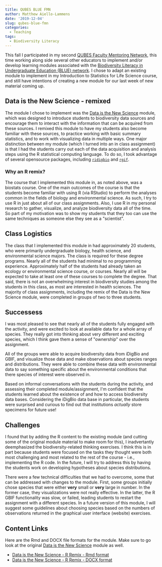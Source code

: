 ```yaml
---
title: QUBES BLUE FMN
author: Matthew Aiello-Lammens
date: '2019-12-04'
slug: qubes-blue-fmn
categories:
  - Teaching
tags:
  - Biodiversity Literacy
---
```


This fall I participated in my second [QUBES Faculty Mentoring Network](https://qubeshub.org/community/fmns), this time working along side several other educators to implement and/or develop learning modules associated with the [Biodiversity Literacy in Undergraduate Education (BLUE) network](https://www.biodiversityliteracy.com/). I chose to adapt an existing module to implement in my Introduction to Statistics for Life Science course, and still have intentions of creating a new module for our last week of new material coming up. 

## Data is the New Science - remixed

The module I chose to implement was the [Data is the New Science](https://qubeshub.org/qubesresources/publications/1138/1) module, which was designed to introduce students to biodiversity data sources and encourage them to interact with the information that can be acquired from these sources. I remixed this module to have my students also become familiar with these sources, to practice working with basic summary statistics, and to work with visualizing data in multiple ways. One major distinction between my module (which I turned into an in class assignment) is that I had the students carry out each of the data acquisition and analysis steps using the R statistical computing language. To do so, I took advantage of several opensource packages, including [`ridigbio`](https://cran.r-project.org/web/packages/ridigbio/index.html) and [`rgif`](https://cran.r-project.org/web/packages/rgbif/index.html).

### Why an R remix?

The course that I implemented this module in, as noted above, was a biostats course. One of the main outcomes of the course is that the students become familiar with using R (via RStudio) to perform the analyses common in the fields of biology and environmental science. As such, I try to use R in just about all of our class assignments. Also, I use R in my personal research to gather, visualize, and analyze biodiversity data all of the time. So part of my motivation was to show my students that they too can use the same techniques as someone else they see as a "scientist". 

## Class Logistics

The class that I implemented this module in had approximately 20 students, who were primarily undergraduate biology, health science, and environmental science majors. The class is required for these degree programs. Nearly all of the students had minimal to no programming experience. Approximately half of the students had already taken an ecology or environmental science course, or courses. Nearly all will be expected to take at least one of these courses to complete the degree. That said, there is not an overwhelming interest in biodiversity studies among the students in this class, as most are interested in health sciences. The majority of class assignments, including the remix of the Data is the New Science module, were completed in groups of two to three students.

## Successess

I was most pleased to see that nearly all of the students fully engaged with the activity, and were excited to look at available data for a whole array of species. They really got into thinking about very different and exciting species, which I think gave them a sense of "ownership" over the assignment.

All of the groups were able to acquire biodiversity data from iDigBio and GBIF, and visualize those data and make observations about species ranges and distributions. They were able to combine these data with environmental data to say something specific about the environmental conditions that there species of interest were observed in. 

Based on informal conversations with the students during the activity, and assessing their completed module/assignment, I'm confident that the students learned about the existence of and how to access biodiversity data bases. Considering the iDigBio data base in particular, the students were surprised and curious to find out that institutions *actually* store specimens for future use!

## Challenges

I found that by adding the R content to the existing module (and cutting some of the original module material to make room for this), I inadvertantly deemphasized the biodiversity-related thinking exercises. I think this is in part because students were focused on the tasks they thought were both most challenging and most related to the rest of the course - i.e., implementing the R code. In the future, I will try to address this by having the students work on developing hypotheses about species distributions.

There were a few technical difficulties that we had to overcome, some that can be addressed with changes to the module. First, some groups initially chose species that were either **very** small or **very** large in number. In the former case, they visualizations were not really effective. In the latter, the R GBIF functionality was slow, or failed, leading students to restart the assignment with a different species. In a future version of this module, I will suggest some guidelines about choosing species based on the numbers of observations returned in the graphical user interface (website) exercises.

## Content Links

Here are the Rmd and DOCX file formats for the module. Make sure to go look at the original [Data is the New Science](https://qubeshub.org/qubesresources/publications/1138/1) module as well.

* [Data is the New Science - R Remix - Rmd format](https://github.com/mlammens/mlammens.github.io/blob/master/misc_files/Data-is-the-new-science-R-Remix.Rmd) 
* [Data is the New Science - R Remix - DOCX format](https://github.com/mlammens/mlammens.github.io/blob/master/misc_files/Data-is-the-new-science-R-Remix.docx)  
